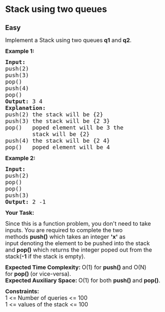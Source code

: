# Stack using two queues
## Easy 
<div class="problem-statement" style="user-select: auto;">
                <p style="user-select: auto;"></p><p style="user-select: auto;"><span style="font-size: 18px; user-select: auto;">Implement a Stack&nbsp;using two queues<strong style="user-select: auto;">&nbsp;q1</strong>&nbsp;and<strong style="user-select: auto;">&nbsp;q2</strong>.</span></p>

<p style="user-select: auto;"><strong style="user-select: auto;"><span style="font-size: 18px; user-select: auto;">Example 1:</span></strong></p>

<pre style="position: relative; user-select: auto;"><strong style="user-select: auto;"><span style="font-size: 18px; user-select: auto;">Input:
</span></strong><span style="font-size: 18px; user-select: auto;">push(2)
push(3)
pop()
push(4)
pop()</span><strong style="user-select: auto;"><span style="font-size: 18px; user-select: auto;">
Output: </span></strong><span style="font-size: 18px; user-select: auto;">3 4
</span><strong style="user-select: auto;"><span style="font-size: 18px; user-select: auto;">Explanation:
</span></strong><span style="font-size: 18px; user-select: auto;">push(2)&nbsp;the stack&nbsp;will be {2}
push(3)&nbsp;the stack&nbsp;will be {2 3}
pop()   poped element will be 3&nbsp;the 
&nbsp;       stack&nbsp;will be {2}
push(4)&nbsp;the stack&nbsp;will be {2 4}
pop() &nbsp; poped element will be 4 &nbsp;</span>
<div class="open_grepper_editor" title="Edit &amp; Save To Grepper" style="user-select: auto;"></div></pre>

<p style="user-select: auto;"><strong style="user-select: auto;"><span style="font-size: 18px; user-select: auto;">Example 2:</span></strong></p>

<pre style="position: relative; user-select: auto;"><strong style="user-select: auto;"><span style="font-size: 18px; user-select: auto;">Input:
</span></strong><span style="font-size: 18px; user-select: auto;">push(2)
pop()
pop()
push(3)</span><strong style="user-select: auto;"><span style="font-size: 18px; user-select: auto;">
Output: </span></strong><span style="font-size: 18px; user-select: auto;">2 -1</span><div class="open_grepper_editor" title="Edit &amp; Save To Grepper" style="user-select: auto;"></div></pre>

<p style="user-select: auto;"><strong style="user-select: auto;"><span style="font-size: 18px; user-select: auto;">Your Task:</span></strong></p>

<p style="user-select: auto;"><span style="font-size: 18px; user-select: auto;">Since this is a function problem, you don't need to take inputs. You are required to complete the two methods&nbsp;<strong style="user-select: auto;">push()</strong>&nbsp;which takes&nbsp;an integer <strong style="user-select: auto;">'x'</strong>&nbsp;as input&nbsp;denoting the element to be pushed into the stack and&nbsp;<strong style="user-select: auto;">pop()</strong>&nbsp;which returns the&nbsp;integer&nbsp;poped out from the stack(<strong style="user-select: auto;">-1</strong>&nbsp;if the stack&nbsp;is empty).</span></p>

<p style="user-select: auto;"><span style="font-size: 18px; user-select: auto;"><strong style="user-select: auto;">Expected Time Complexity:&nbsp;</strong>O(1) for&nbsp;<strong style="user-select: auto;">push()&nbsp;</strong>and O(N) for&nbsp;<strong style="user-select: auto;">pop()&nbsp;</strong>(or vice-versa).<br style="user-select: auto;">
<strong style="user-select: auto;">Expected Auxiliary Space:&nbsp;</strong>O(1) for both&nbsp;<strong style="user-select: auto;">push()&nbsp;</strong>and&nbsp;<strong style="user-select: auto;">pop()</strong>.</span></p>

<p style="user-select: auto;"><span style="font-size: 18px; user-select: auto;"><strong style="user-select: auto;">Constraints:</strong><br style="user-select: auto;">
1 &lt;=<strong style="user-select: auto;">&nbsp;</strong>Number of queries&nbsp;&lt;= 100<br style="user-select: auto;">
1 &lt;= values of the stack&nbsp;&lt;= 100</span></p>
 <p style="user-select: auto;"></p>
            </div>